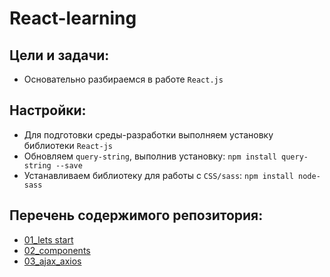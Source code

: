 # React-learning

Цели и задачи:
-
- Основательно разбираемся в работе `React.js`

Настройки:
-
- Для подготовки среды-разработки выполняем установку библиотеки `React-js`
- Обновляем `query-string`, выполнив установку: `npm install query-string --save`
- Устанавливаем библиотеку для работы с `CSS/sass`: `npm install node-sass`

Перечень содержимого репозитория:
-
* [01_lets start](https://github.com/SetMiller/React-learning/tree/master/01_lets%20start)
* [02_components](https://github.com/SetMiller/React-learning/tree/master/02_components)
* [03_ajax_axios](https://github.com/SetMiller/React-learning/tree/master/03_ajax_axios)
